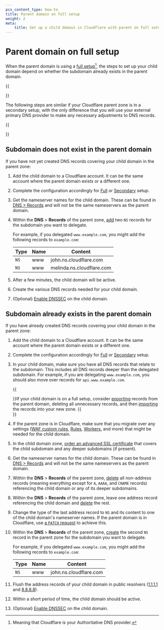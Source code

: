 ```yaml
---
pcx_content_type: how-to
title: Parent domain on full setup
weight: 2
meta:
    title: Set up a child domain in Cloudflare with parent on full setup
---
```


# Parent domain on full setup

When the parent domain is using a [full setup](/dns/zone-setups/full-setup/)[^1], the steps to set up your child domain depend on whether the subdomain already exists in the parent domain.

{{<Aside type="note">}}

The following steps are similar if your Cloudflare parent zone is in a secondary setup, with the only difference that you will use your external primary DNS provider to make any necessary adjustments to DNS records.

{{</Aside>}}

## Subdomain does not exist in the parent domain

If you have not yet created DNS records covering your child domain in the parent zone:

1. Add the child domain to a Cloudflare account. It can be the same account where the parent domain exists or a different one.
2. Complete the configuration accordingly for [Full](/dns/zone-setups/full-setup/setup/) or [Secondary](/dns/zone-setups/zone-transfers/cloudflare-as-secondary/setup/) setup.
3. Get the nameserver names for the child domain. These can be found in [DNS > Records](https://dash.cloudflare.com/?to=/:account/:zone/dns/records) and will not be the same nameservers as the parent domain.
4. Within the **DNS** > **Records** of the parent zone, [add](/dns/manage-dns-records/how-to/create-dns-records/) two `NS` records for the subdomain you want to delegate.

    For example, if you delegated `www.example.com`, you might add the following records to `example.com`:

    | **Type** | **Name** | **Content** |
    | --- | --- | --- |
    | `NS` | www | john.ns.cloudflare.com |
    | `NS` | www | melinda.ns.cloudflare.com |

5. After a few minutes, the child domain will be active.
6. Create the various DNS records needed for your child domain.
7. (Optional) [Enable DNSSEC](/dns/zone-setups/subdomain-setup/dnssec/) on the child domain.

## Subdomain already exists in the parent domain

If you have already created DNS records covering your child domain in the parent zone:

1. Add the child domain to a Cloudflare account. It can be the same account where the parent domain exists or a different one.
2. Complete the configuration accordingly for [Full](/dns/zone-setups/full-setup/setup/) or [Secondary](/dns/zone-setups/zone-transfers/cloudflare-as-secondary/setup/) setup.
3. In your child domain, make sure you have all DNS records that relate to the subdomain. This includes all DNS records deeper than the delegated subdomain. For example, if you are delegating `www.example.com`, you should also move over records for `api.www.example.com`.

    {{<Aside type="note">}}If your child domain is on a full setup, consider [exporting](/dns/manage-dns-records/how-to/import-and-export/#export-records) records from the parent domain, deleting all unnecessary records, and then [importing](/dns/manage-dns-records/how-to/import-and-export/#import-records) the records into your new zone.
    {{</Aside>}}

4. If the parent zone is in Cloudflare, make sure that you migrate over any settings ([WAF custom rules](/waf/custom-rules/), [Rules](/rules/), [Workers](/workers/), and more) that might be needed for the child domain.
5. In the child domain zone, [order an advanced SSL certificate](/ssl/edge-certificates/advanced-certificate-manager/) that covers the child subdomain and any deeper subdomains (if present).
6. Get the nameserver names for the child domain. These can be found in [DNS > Records](https://dash.cloudflare.com/?to=/:account/:zone/dns/records) and will not be the same nameservers as the parent domain.
7. Within the **DNS** > **Records** of the parent zone, [delete](/dns/manage-dns-records/how-to/create-dns-records/#delete-dns-records) all non-address records (meaning everything except for `A`, `AAAA`, and `CNAME` records) referencing the child domain or any of its deeper subdomains.
8. Within the **DNS** > **Records** of the parent zone, leave one address record referencing the child domain and [delete](/dns/manage-dns-records/how-to/create-dns-records/#delete-dns-records) the rest.
9. Change the type of the last address record to `NS` and its content to one of the child domain's nameserver names. If the parent domain is in Cloudflare, use [a `PATCH` request](/api/operations/dns-records-for-a-zone-patch-dns-record) to achieve this.
10. Within the **DNS** > **Records** of the parent zone, [create](/dns/manage-dns-records/how-to/create-dns-records/) the second `NS` record in the parent zone for the subdomain you want to delegate.

    For example, if you delegated `www.example.com`, you might add the following records to `example.com`:

    | **Type** | **Name** | **Content** |
    | --- | --- | --- |
    | `NS` | www | john.ns.cloudflare.com |

11. Flush the address records of your child domain in public resolvers ([1.1.1.1](https://1.1.1.1/purge-cache/) and [8.8.8.8](https://developers.google.com/speed/public-dns/cache)).
12. Within a short period of time, the child domain should be active.
13. (Optional) [Enable DNSSEC](/dns/zone-setups/subdomain-setup/dnssec/) on the child domain.


[^1]: Meaning that Cloudflare is your Authoritative DNS provider.
